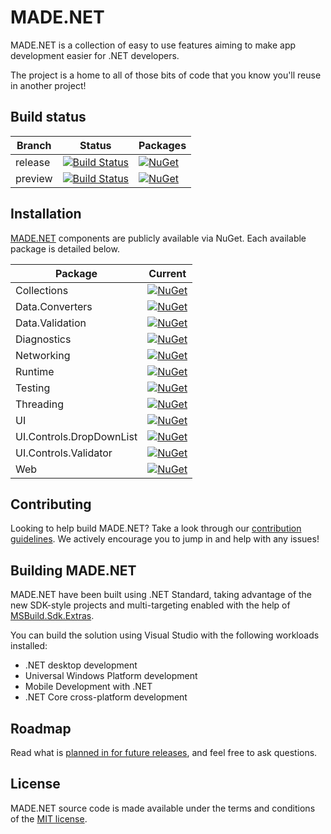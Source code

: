 # MADE.NET

MADE.NET is a collection of easy to use features aiming to make app development easier for .NET developers. 

The project is a home to all of those bits of code that you know you'll reuse in another project!

## Build status

| Branch | Status | Packages |
| ------ | ------ | ------ |
| release | [![Build Status](https://dev.azure.com/jamesmcroft/MADE%20Apps/_apis/build/status/MADE-Apps.MADE.NET)](https://dev.azure.com/jamesmcroft/MADE%20Apps/_build/latest?definitionId=39) | [![NuGet](https://img.shields.io/nuget/v/MADE.Runtime)](https://www.nuget.org/profiles/made-apps) |
| preview | [![Build Status](https://dev.azure.com/jamesmcroft/MADE%20Apps/_apis/build/status/MADE-Apps.MADE.NET)](https://dev.azure.com/jamesmcroft/MADE%20Apps/_build/latest?definitionId=39) | [![NuGet](https://img.shields.io/nuget/vpre/MADE.Runtime)](https://www.nuget.org/profiles/made-apps) |

## Installation

[MADE.NET](https://www.nuget.org/profiles/made-apps) components are publicly available via NuGet. Each available package is detailed below. 

| Package | Current |
| ------ | ------ |
| Collections | [![NuGet](https://img.shields.io/nuget/v/MADE.Collections)](https://www.nuget.org/packages/MADE.Collections/) |
| Data.Converters | [![NuGet](https://img.shields.io/nuget/v/MADE.Data.Converters)](https://www.nuget.org/packages/MADE.Data.Converters/) |
| Data.Validation | [![NuGet](https://img.shields.io/nuget/v/MADE.Data.Validation)](https://www.nuget.org/packages/MADE.Data.Validation/) |
| Diagnostics | [![NuGet](https://img.shields.io/nuget/v/MADE.Diagnostics)](https://www.nuget.org/packages/MADE.Diagnostics/) |
| Networking | [![NuGet](https://img.shields.io/nuget/v/MADE.Networking)](https://www.nuget.org/packages/MADE.Networking/) |
| Runtime | [![NuGet](https://img.shields.io/nuget/v/MADE.Runtime)](https://www.nuget.org/packages/MADE.Runtime/) |
| Testing | [![NuGet](https://img.shields.io/nuget/v/MADE.Testing)](https://www.nuget.org/packages/MADE.Testing/) |
| Threading | [![NuGet](https://img.shields.io/nuget/v/MADE.Threading)](https://www.nuget.org/packages/MADE.Threading/) |
| UI | [![NuGet](https://img.shields.io/nuget/v/MADE.UI)](https://www.nuget.org/packages/MADE.UI/) |
| UI.Controls.DropDownList | [![NuGet](https://img.shields.io/nuget/v/MADE.UI.Controls.DropDownList)](https://www.nuget.org/packages/MADE.UI.Controls.DropDownList/) |
| UI.Controls.Validator | [![NuGet](https://img.shields.io/nuget/v/MADE.UI.Controls.Validator)](https://www.nuget.org/packages/MADE.UI.Controls.Validator/) |
| Web | [![NuGet](https://img.shields.io/nuget/v/MADE.Web)](https://www.nuget.org/packages/MADE.Web/) |

## Contributing 

Looking to help build MADE.NET? Take a look through our [contribution guidelines](CONTRIBUTING.md). We actively encourage you to jump in and help with any issues!

## Building MADE.NET

MADE.NET have been built using .NET Standard, taking advantage of the new SDK-style projects and multi-targeting enabled with the help of [MSBuild.Sdk.Extras](https://github.com/novotnyllc/MSBuildSdkExtras).

You can build the solution using Visual Studio with the following workloads installed:
- .NET desktop development
- Universal Windows Platform development
- Mobile Development with .NET
- .NET Core cross-platform development

## Roadmap

Read what is [planned in for future releases](https://github.com/MADE-Apps/MADE.NET/milestones), and feel free to ask questions.

## License

MADE.NET source code is made available under the terms and conditions of the [MIT license](LICENSE).
